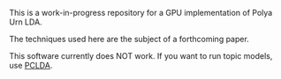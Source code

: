 This is a work-in-progress repository for a GPU implementation of Polya Urn LDA.

The techniques used here are the subject of a forthcoming paper.

This software currently does NOT work. If you want to run topic models, use [PCLDA](https://github.com/lejon/PartiallyCollapsedLDA).
